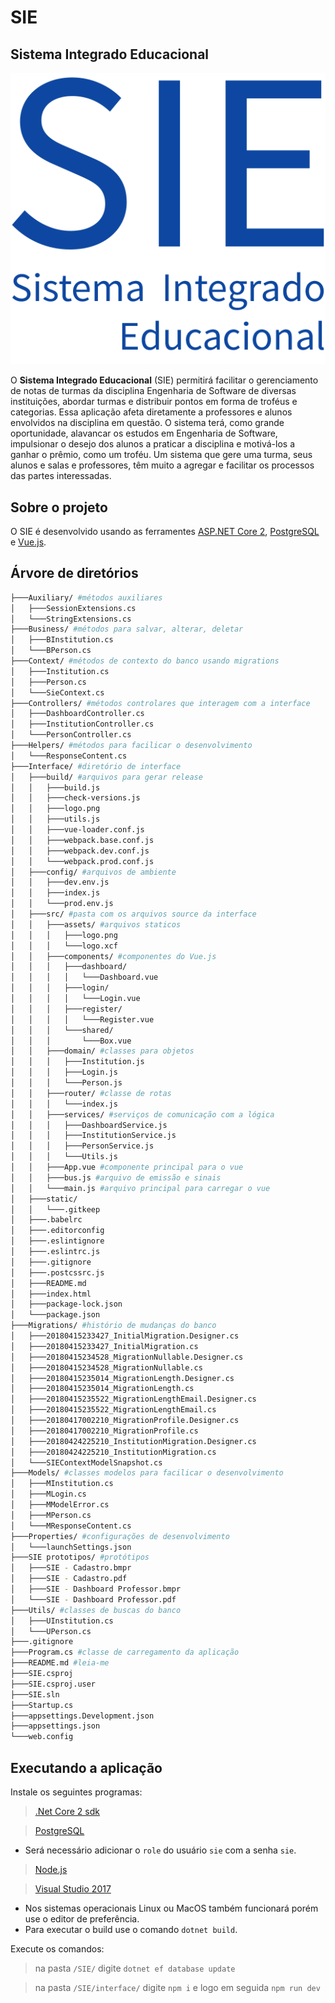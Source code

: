 # SIE
## Sistema Integrado Educacional

![SIE](/Interface/src/assets/logo.png)


O **Sistema Integrado Educacional** (SIE) permitirá facilitar o gerenciamento de notas de turmas da disciplina Engenharia de Software de diversas instituições, abordar turmas e distribuir pontos em forma de troféus e categorias. Essa aplicação afeta diretamente a professores e alunos envolvidos na disciplina em questão.
O sistema terá, como grande oportunidade, alavancar os estudos em Engenharia de Software, impulsionar o desejo dos alunos a praticar a disciplina e motivá-los a ganhar o prêmio, como um troféu. Um sistema que gere uma turma, seus alunos e salas e professores, têm muito a agregar e facilitar os processos das partes interessadas.

## Sobre o projeto

O SIE é desenvolvido usando as ferramentes [ASP.NET Core 2](https://docs.microsoft.com/en-us/aspnet/core/?view=aspnetcore-2.0), [PostgreSQL](https://www.postgresql.org/) e [Vue.js](https://vuejs.org/).

## Árvore de diretórios
```bash
├───Auxiliary/ #métodos auxiliares
│   ├───SessionExtensions.cs
│   └───StringExtensions.cs
├───Business/ #métodos para salvar, alterar, deletar
│   ├───BInstitution.cs
│   └───BPerson.cs
├───Context/ #métodos de contexto do banco usando migrations
│   ├───Institution.cs
│   ├───Person.cs
│   └───SieContext.cs
├───Controllers/ #métodos controlares que interagem com a interface
│   ├───DashboardController.cs
│   ├───InstitutionController.cs
│   └───PersonController.cs
├───Helpers/ #métodos para facilicar o desenvolvimento
│   └───ResponseContent.cs
├───Interface/ #diretório de interface 
│   ├───build/ #arquivos para gerar release
│   │   ├───build.js
│   │   ├───check-versions.js
│   │   ├───logo.png
│   │   ├───utils.js
│   │   ├───vue-loader.conf.js
│   │   ├───webpack.base.conf.js
│   │   ├───webpack.dev.conf.js
│   │   └───webpack.prod.conf.js
│   ├───config/ #arquivos de ambiente
│   │   ├───dev.env.js
│   │   ├───index.js
│   │   └───prod.env.js
│   ├───src/ #pasta com os arquivos source da interface
│   │   ├───assets/ #arquivos staticos
│   │   │   ├───logo.png
│   │   │   └───logo.xcf
│   │   ├───components/ #componentes do Vue.js
│   │   │   ├───dashboard/
│   │   │   │   └───Dashboard.vue
│   │   │   ├───login/
│   │   │   │   └───Login.vue
│   │   │   ├───register/
│   │   │   │   └───Register.vue
│   │   │   └───shared/
│   │   │       └───Box.vue
│   │   ├───domain/ #classes para objetos
│   │   │   ├───Institution.js
│   │   │   ├───Login.js
│   │   │   └───Person.js
│   │   ├───router/ #classe de rotas
│   │   │   └───index.js
│   │   ├───services/ #serviços de comunicação com a lógica
│   │   │   ├───DashboardService.js
│   │   │   ├───InstitutionService.js
│   │   │   ├───PersonService.js
│   │   │   └───Utils.js
│   │   ├───App.vue #componente principal para o vue
│   │   ├───bus.js #arquivo de emissão e sinais
│   │   └───main.js #arquivo principal para carregar o vue
│   ├───static/
│   │   └───.gitkeep
│   ├───.babelrc
│   ├───.editorconfig
│   ├───.eslintignore
│   ├───.eslintrc.js
│   ├───.gitignore
│   ├───.postcssrc.js
│   ├───README.md
│   ├───index.html
│   ├───package-lock.json
│   └───package.json
├───Migrations/ #histório de mudanças do banco
│   ├───20180415233427_InitialMigration.Designer.cs
│   ├───20180415233427_InitialMigration.cs
│   ├───20180415234528_MigrationNullable.Designer.cs
│   ├───20180415234528_MigrationNullable.cs
│   ├───20180415235014_MigrationLength.Designer.cs
│   ├───20180415235014_MigrationLength.cs
│   ├───20180415235522_MigrationLengthEmail.Designer.cs
│   ├───20180415235522_MigrationLengthEmail.cs
│   ├───20180417002210_MigrationProfile.Designer.cs
│   ├───20180417002210_MigrationProfile.cs
│   ├───20180424225210_InstitutionMigration.Designer.cs
│   ├───20180424225210_InstitutionMigration.cs
│   └───SIEContextModelSnapshot.cs
├───Models/ #classes modelos para facilicar o desenvolvimento
│   ├───MInstitution.cs
│   ├───MLogin.cs
│   ├───MModelError.cs
│   ├───MPerson.cs
│   └───MResponseContent.cs
├───Properties/ #configurações de desenvolvimento
│   └───launchSettings.json
├───SIE prototipos/ #protótipos
│   ├───SIE - Cadastro.bmpr
│   ├───SIE - Cadastro.pdf
│   ├───SIE - Dashboard Professor.bmpr
│   └───SIE - Dashboard Professor.pdf
├───Utils/ #classes de buscas do banco
│   ├───UInstitution.cs
│   └───UPerson.cs
├───.gitignore
├───Program.cs #classe de carregamento da aplicação
├───README.md #leia-me
├───SIE.csproj
├───SIE.csproj.user
├───SIE.sln
├───Startup.cs
├───appsettings.Development.json
├───appsettings.json
└───web.config
```

## Executando a aplicação
Instale os seguintes programas:
>  [.Net Core 2 sdk](https://www.microsoft.com/net/download/dotnet-core/sdk-2.1.4)

> [PostgreSQL](https://www.postgresql.org/)
  * Será necessário adicionar o `role` do usuário `sie` com a senha `sie`.

> [Node.js](https://nodejs.org/en/)

> [Visual Studio 2017](https://www.visualstudio.com/downloads/?rr=https%3A%2F%2Fwww.google.com.br%2F)

  * Nos sistemas operacionais Linux ou MacOS também funcionará porém use o editor de preferência.
  * Para executar o build use o comando `dotnet build`.

Execute os comandos:
> na pasta `/SIE/` digite `dotnet ef database update`

> na pasta `/SIE/interface/` digite `npm i` e logo em seguida `npm run dev`
